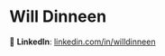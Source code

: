 # Will Dinneen
🔗 **LinkedIn**: [linkedin.com/in/willdinneen](https://www.linkedin.com/in/willdinneen)  
